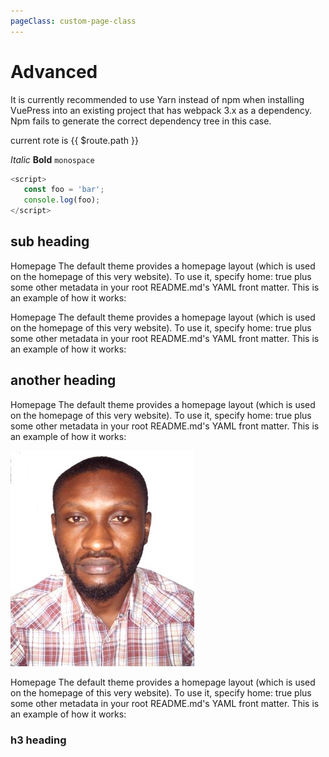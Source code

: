 ```yaml
---
pageClass: custom-page-class
---
```


# Advanced



It is currently recommended to use Yarn instead of npm when installing VuePress into an existing project that has webpack 3.x as a dependency. Npm fails to generate the correct dependency tree in this case.

current rote is {{ $route.path }}

*Italic* **Bold**  `monospace`
 ```js 
 <script>
    const foo = 'bar';
    console.log(foo);
 </script>

 ```

 ## sub heading

 Homepage
The default theme provides a homepage layout (which is used on the homepage of this very website). To use it, specify home: true plus some other metadata in your root README.md's YAML front matter. This is an example of how it works:

Homepage
The default theme provides a homepage layout (which is used on the homepage of this very website). To use it, specify home: true plus some other metadata in your root README.md's YAML front matter. This is an example of how it works:

## another heading

Homepage
The default theme provides a homepage layout (which is used on the homepage of this very website). To use it, specify home: true plus some other metadata in your root README.md's YAML front matter. This is an example of how it works:

![An Image](./passport.jpg)

Homepage
The default theme provides a homepage layout (which is used on the homepage of this very website). To use it, specify home: true plus some other metadata in your root README.md's YAML front matter. This is an example of how it works:

### h3 heading


